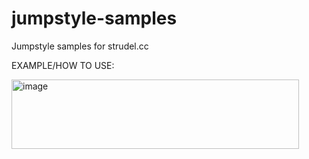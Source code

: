 # jumpstyle-samples
Jumpstyle samples for strudel.cc


EXAMPLE/HOW TO USE:


<img width="460" height="111" alt="image" src="https://github.com/user-attachments/assets/b3d1211f-3b1d-4ef9-943a-d14630ede0ea" />
